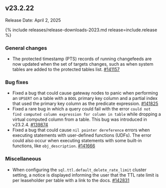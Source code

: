 ## v23.2.22

Release Date: April 2, 2025

{% include releases/release-downloads-2023.md release=include.release %}

<h3 id="v23-2-22-general-changes">General changes</h3>

- The protected timestamp (PTS) records of running changefeeds are now updated when the set of targets changes, such as when system tables are added to the protected tables list.
 [#141157][#141157]

<h3 id="v23-2-22-bug-fixes">Bug fixes</h3>

- Fixed a bug that could cause gateway nodes to panic when performing an `UPSERT` on a table with a `BOOL` primary key column and a partial index that used the primary key column as the predicate expression.
 [#141825][#141825]
- Fixed a rare bug in which a query could fail with the error `could not find computed column expression for column in table` while dropping a virtual computed column from a table. This bug was introduced in v23.2.4.
 [#139874][#139874]
- Fixed a bug that could cause `nil pointer dereference` errors when executing statements with user-defined functions (UDFs). The error could also occur when executing statements with some built-in functions, like `obj_description`.
 [#141666][#141666]

<h3 id="v23-2-22-miscellaneous">Miscellaneous</h3>

- When configuring the `sql.ttl.default_delete_rate_limit` cluster setting, a notice is displayed informing the user that the TTL rate limit is per leaseholder per table with a link to the docs.
 [#142831][#142831]


[#141666]: https://github.com/cockroachdb/cockroach/pull/141666
[#142831]: https://github.com/cockroachdb/cockroach/pull/142831
[#141157]: https://github.com/cockroachdb/cockroach/pull/141157
[#141825]: https://github.com/cockroachdb/cockroach/pull/141825
[#139874]: https://github.com/cockroachdb/cockroach/pull/139874
